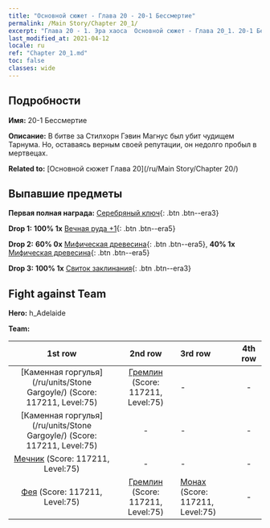 ```yaml
---
title: "Основной сюжет - Глава 20 - 20-1 Бессмертие"
permalink: /Main Story/Chapter 20_1/
excerpt: "Глава 20 - 1. Эра хаоса  Основной сюжет - Глава 20_1. 20-1 Бессмертие"
last_modified_at: 2021-04-12
locale: ru
ref: "Chapter 20_1.md"
toc: false
classes: wide
---
```


## Подробности

 **Имя:** 20-1 Бессмертие

 **Описание:** В битве за Стилхорн Гэвин Магнус был убит чудищем Тарнума. Но, оставаясь верным своей репутации, он недолго пробыл в мертвецах.

 **Related to:** [Основной сюжет Глава 20](/ru/Main Story/Chapter 20/)

## Выпавшие предметы

 **Первая полная награда:** [Серебряный ключ](/ru/Items/con_693/){: .btn .btn--era3}

 **Drop 1:** **100% 1x** [Вечная руда +1](/ru/Items/mat_68/){: .btn .btn--era5}

 **Drop 2:** **60% 0x** [Мифическая древесина](/ru/Items/mat_62/){: .btn .btn--era5}, **40% 1x** [Мифическая древесина](/ru/Items/mat_62/){: .btn .btn--era5}

 **Drop 3:** **100% 1x** [Свиток заклинания](/ru/Items/con_694/){: .btn .btn--era3}


## Fight against Team
 **Hero:** h_Adelaide

 **Team:**


  | 1st row | 2nd row | 3rd row | 4th row |
  |:----:|:----:|:----|:----:|
  | [Каменная горгулья](/ru/units/Stone Gargoyle/) (Score: 117211, Level:75)  | [Гремлин](/ru/units/Gremlin/) (Score: 117211, Level:75)  | - | - |
  | [Каменная горгулья](/ru/units/Stone Gargoyle/) (Score: 117211, Level:75)  | - | - | - |
  | [Мечник](/ru/units/Swordsman/) (Score: 117211, Level:75)  | - | - | - |
  | [Фея](/ru/units/Sprite/) (Score: 117211, Level:75)  | [Гремлин](/ru/units/Gremlin/) (Score: 117211, Level:75)  | [Монах](/ru/units/Monk/) (Score: 117211, Level:75)  | - |


